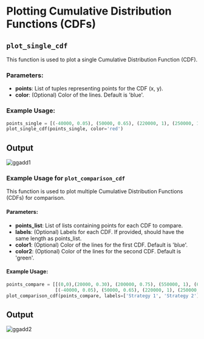 # Plotting Cumulative Distribution Functions (CDFs)

## `plot_single_cdf`

This function is used to plot a single Cumulative Distribution Function (CDF).

### Parameters:
- **points**: List of tuples representing points for the CDF (x, y).
- **color**: (Optional) Color of the lines. Default is 'blue'.

### Example Usage:
```python
points_single = [(-40000, 0.05), (50000, 0.65), (220000, 1), (250000, 1)]
plot_single_cdf(points_single, color='red')

 ```
## Output 
![ggadd1](https://github.com/Burakyvz/riskanalysis-cdf-plotter/assets/74691005/b003814d-ab4c-4c70-86f3-183fa40c7708)


### Example Usage for `plot_comparison_cdf`

This function is used to plot multiple Cumulative Distribution Functions (CDFs) for comparison.

#### Parameters:
- **points_list**: List of lists containing points for each CDF to compare.
- **labels**: (Optional) Labels for each CDF. If provided, should have the same length as points_list.
- **color1**: (Optional) Color of the lines for the first CDF. Default is 'blue'.
- **color2**: (Optional) Color of the lines for the second CDF. Default is 'green'.

#### Example Usage:
```python
points_compare = [[(0,0),(20000, 0.30), (200000, 0.75), (550000, 1), (600000, 1)],
                  [(-40000, 0.05), (50000, 0.65), (220000, 1), (250000, 1)]]
plot_comparison_cdf(points_compare, labels=['Strategy 1', 'Strategy 2'], color1='blue', color2='green')
```

## Output 
![ggadd2](https://github.com/Burakyvz/riskanalysis-cdf-plotter/assets/74691005/12626bc6-67f5-48b9-bc02-58403e6737c9)
